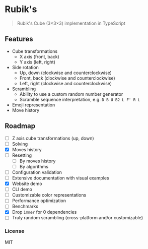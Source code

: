 # Rubik's

> Rubik's Cube (3×3×3) implementation in TypeScript

## Features

- Cube transformations
    - X axis (front, back)
    - Y axis (left, right)
- Side rotation
    - Up, down (clockwise and counterclockwise)
    - Front, back (clockwise and counterclockwise)
    - Left, right (clockwise and counterclockwise)
- Scrambling
    - Ability to use a custom random number generator
    - Scramble sequence interpretation, e.g. `D B U B2 L F' R L`
- Emoji representation
- Move history

## Roadmap

- [ ] Z axis cube transformations (up, down)
- [ ] Solving
- [x] Moves history
- [ ] Resetting
    - [ ] By moves history
    - [ ] By algorithms
- [ ] Configuration validation
- [ ] Extensive documentation with visual examples
- [x] Website demo
- [ ] CLI demo
- [ ] Customizable color representations
- [ ] Performance optimization
- [ ] Benchmarks
- [x] Drop `immer` for 0 dependencies
- [ ] Truly random scrambling (cross-platform and/or customizable)

### License

MIT